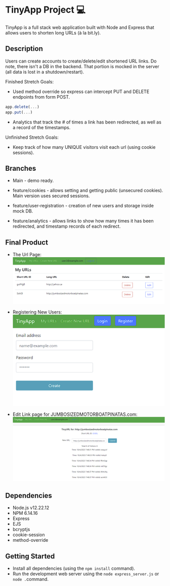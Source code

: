 # TinyApp Project 💻

TinyApp is a full stack web application built with Node and Express that allows users to shorten long URLs (à la bit.ly).

## Description

Users can create accounts to create/delete/edit shortened URL links.  Do note, there isn't a DB in the backend.  That portion is mocked in the server (all data is lost in a shutdown/restart).

Finished Stretch Goals:

* Used method override so express can intercept PUT and DELETE endpoints from form POST.
```js
app.delete(...)
app.put(...)
```
* Analytics that track the # of times a link has been redirected, as well as a record of the timestamps.

Unfinished Stretch Goals:

* Keep track of how many UNIQUE visitors visit each url (using cookie sessions).

## Branches

* Main - demo ready.

* feature/cookies - allows setting and getting public (unsecured cookies).  Main version uses secured sessions.

* feature/user-registration - creation of new users and storage inside mock DB.

* feature/analytics - allows links to show how many times it has been redirected, and timestamp records of each redirect.

## Final Product

* The Url Page:
!["URL Page"](https://github.com/robertshum/tinyapp/blob/main/docs/url-page.png)

* Registering New Users:
!["Register New User Page"](https://github.com/robertshum/tinyapp/blob/main/docs/register-page.png)

* Edit Link page for JUMBOSIZEDMOTORBOATPINATAS.com:
!["Edit URL Page"](https://github.com/robertshum/tinyapp/blob/main/docs/edit-url.png)

## Dependencies

- Node.js v12.22.12
- NPM 6.14.16
- Express
- EJS
- bcryptjs
- cookie-session
- method-override

## Getting Started

- Install all dependencies (using the `npm install` command).
- Run the development web server using the `node express_server.js` or `node .`command.